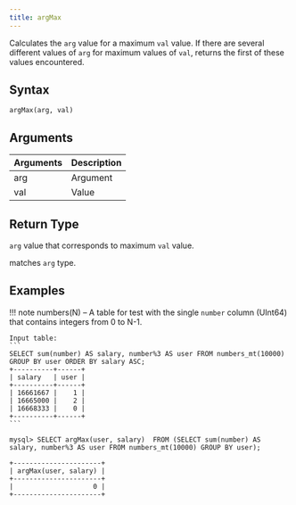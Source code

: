 ```yaml
---
title: argMax
---
```


Calculates the `arg` value for a maximum `val` value. If there are several different values of `arg` for maximum values of `val`, returns the first of these values encountered.

## Syntax

```
argMax(arg, val)
```

## Arguments

| Arguments   | Description |
| ----------- | ----------- |
| arg | Argument |
| val | Value |

## Return Type

`arg` value that corresponds to maximum `val` value.

 matches `arg` type.

## Examples

!!! note
    numbers(N) – A table for test with the single `number` column (UInt64) that contains integers from 0 to N-1.

    Input table:
    ```
    SELECT sum(number) AS salary, number%3 AS user FROM numbers_mt(10000) GROUP BY user ORDER BY salary ASC;    
    +----------+------+
    | salary   | user |
    +----------+------+
    | 16661667 |    1 |
    | 16665000 |    2 |
    | 16668333 |    0 |
    +----------+------+
    ```

```
mysql> SELECT argMax(user, salary)  FROM (SELECT sum(number) AS salary, number%3 AS user FROM numbers_mt(10000) GROUP BY user);

+----------------------+
| argMax(user, salary) |
+----------------------+
|                    0 |
+----------------------+

```

